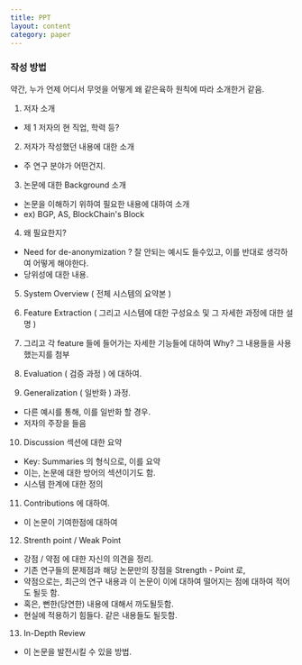 ```yaml
---
title: PPT
layout: content
category: paper
---
```


### 작성 방법
약간, 누가 언제 어디서 무엇을 어떻게 왜 같은육하 원칙에 따라 소개한거 같음.

1. 저자 소개
 - 제 1 저자의 현 직업, 학력 등?

2. 저자가 작성했던 내용에 대한 소개
 - 주 연구 분야가 어떤건지.

3. 논문에 대한 Background 소개
 - 논문을 이해하기 위하여 필요한 내용에 대하여 소개
 - ex) BGP, AS, BlockChain's Block

4. 왜 필요한지?
 - Need for de-anonymization ? 잘 안되는 예시도 들수있고, 이를 반대로 생각하여 어떻게 해야한다.
 - 당위성에 대한 내용.

5. System Overview ( 전체 시스템의 요약본 )

6. Feature Extraction ( 그리고 시스템에 대한 구성요소 및 그 자세한 과정에 대한 설명 )

7. 그리고 각 feature 들에 들어가는 자세한 기능들에 대하여 Why? 그 내용들을 사용했는지를 첨부

8. Evaluation ( 검증 과정 ) 에 대하여.

9. Generalization ( 일반화 ) 과정.
 - 다른 예시를 통해, 이를 일반화 할 경우.
 - 저자의 주장을 들음

10. Discussion 섹션에 대한 요약
 - Key: Summaries 의 형식으로, 이를 요약
 - 이는, 논문에 대한 방어의 섹션이기도 함.
 - 시스템 한계에 대한 정의

11. Contributions 에 대하여.
 - 이 논문이 기여한점에 대하여

12. Strenth point / Weak Point
 - 강점 / 약점 에 대한 자신의 의견을 정리.
 - 기존 연구들의 문제점과 해당 논문만의 장점을 Strength - Point 로,
 - 약점으로는, 최근의 연구 내용과 이 논문이 이에 대하여 떨어지는 점에 대하여 적어도 될듯 함.
 - 혹은, 뻔한(당연한) 내용에 대해서 까도될듯함.
 - 현실에 적용하기 힘들다. 같은 내용들도 될듯함.

13. In-Depth Review
 - 이 논문을 발전시킬 수 있을 방법.
